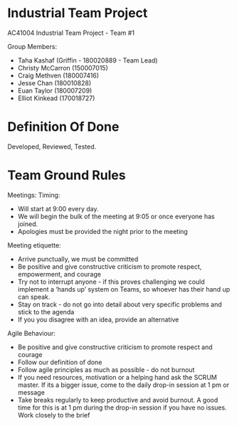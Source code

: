 # Industrial Team Project
AC41004 Industrial Team Project - Team #1

Group Members:
- Taha Kashaf (Griffin - 180020889 - Team Lead)
- Christy McCarron (150007015)
- Craig Methven (180007416)
- Jesse Chan (180010828)
- Euan Taylor (180007209)
- Elliot Kinkead (170018727)

# Definition Of Done

Developed, Reviewed, Tested.

# Team Ground Rules

Meetings:
Timing:
 - Will start at 9:00 every day.
 - We will begin the bulk of the meeting at 9:05 or once everyone has joined.
 - Apologies must be provided the night prior to the meeting

Meeting etiquette:
 - Arrive punctually, we must be committed
 - Be positive and give constructive criticism to promote respect, empowerment, and courage
 - Try not to interrupt anyone - if this proves challenging we could implement a ‘hands up’ system on Teams, so whoever has their hand up can speak.
 - Stay on track - do not go into detail about very specific problems and stick to the agenda
 - If you you disagree with an idea, provide an alternative

Agile Behaviour:
 - Be positive and give constructive criticism to promote respect and courage
 - Follow our definition of done
 - Follow agile principles as much as possible - do not burnout 
 - If you need resources, motivation or a helping hand ask the SCRUM master. If its a bigger issue, come to the daily drop-in session at 1 pm or message
 - Take breaks regularly to keep productive and avoid burnout. A good time for this is at 1 pm during the drop-in session if you have no issues.
Work closely to the brief

